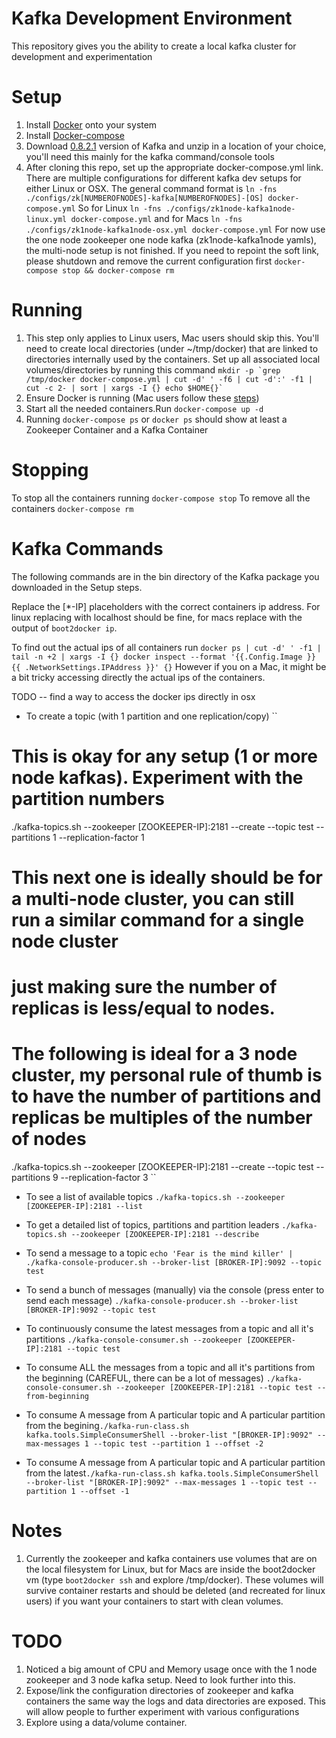 # Kafka Development Environment
This repository gives you the ability to create a local kafka cluster for development and experimentation

# Setup
1. Install [Docker](https://docs.docker.com/installation/#installation) onto your system 
2. Install [Docker-compose](https://docs.docker.com/compose/install/)
3. Download [0.8.2.1](http://kafka.apache.org/downloads.html) version of Kafka and unzip in a location of your choice, you'll need this mainly for the kafka command/console tools
4. After cloning this repo, set up the appropriate docker-compose.yml link.
There are multiple configurations for different kafka dev setups for either Linux or OSX.
The general command format is ``ln -fns ./configs/zk[NUMBEROFNODES]-kafka[NUMBEROFNODES]-[OS] docker-compose.yml``
So for Linux ``ln -fns ./configs/zk1node-kafka1node-linux.yml docker-compose.yml``
and for Macs ``ln -fns ./configs/zk1node-kafka1node-osx.yml docker-compose.yml``
For now use the one node zookeeper one node kafka (zk1node-kafka1node yamls), the multi-node setup is not finished.
If you need to repoint the soft link, please shutdown and remove the current configuration first ``docker-compose stop && docker-compose rm``

# Running 
1. This step only applies to Linux users, Mac users should skip this. You'll need to create local directories (under ~/tmp/docker) that are linked to directories internally used by the containers. Set up all associated local volumes/directories by running this command
``
mkdir -p `grep /tmp/docker docker-compose.yml | cut -d' ' -f6 | cut -d':' -f1 | cut -c 2- | sort | xargs -I {} echo $HOME{}`
  ``
2. Ensure Docker is running (Mac users follow these [steps](https://docs.docker.com/installation/mac/#from-your-command-line))
3. Start all the needed containers.Run ``docker-compose up -d``
4. Running ``docker-compose ps`` or ``docker ps`` should show at least a Zookeeper Container and a Kafka Container

# Stopping
To stop all the containers running ``docker-compose stop`` 
To remove all the containers ``docker-compose rm``

# Kafka Commands
The following commands are in the bin directory of the Kafka package you downloaded in the Setup steps.

Replace the [*-IP] placeholders with the correct containers ip address. For linux replacing with localhost should be fine, for macs replace with the output of ``boot2docker ip``.

To find out the actual ips of all containers run ``docker ps | cut -d' ' -f1 | tail -n +2 | xargs -I {} docker inspect --format '{{.Config.Image }} {{ .NetworkSettings.IPAddress }}' {}``
However if you on a Mac, it might be a bit tricky accessing directly the actual ips of the containers.

TODO -- find a way to access the docker ips directly in osx

- To create a topic (with 1 partition and one replication/copy)
``
# This is okay for any setup (1 or more node kafkas). Experiment with the partition numbers
./kafka-topics.sh --zookeeper [ZOOKEEPER-IP]:2181 --create --topic test --partitions 1 --replication-factor 1
# This next one is ideally should be for a multi-node cluster, you can still run a similar command for a single node cluster
# just making sure the number of replicas is less/equal to nodes.
# The following is ideal for a 3 node cluster, my personal rule of thumb is to have the number of partitions and replicas be multiples of the number of nodes 
./kafka-topics.sh --zookeeper [ZOOKEEPER-IP]:2181 --create --topic test --partitions 9 --replication-factor 3
`` 

- To see a list of available topics ``./kafka-topics.sh --zookeeper [ZOOKEEPER-IP]:2181 --list``

- To get a detailed list of topics, partitions and partition leaders ``./kafka-topics.sh --zookeeper [ZOOKEEPER-IP]:2181 --describe``

- To send a message to a topic ``echo 'Fear is the mind killer' | ./kafka-console-producer.sh --broker-list
[BROKER-IP]:9092 --topic test``

- To send a bunch of messages (manually) via the console (press enter to send each message) ``./kafka-console-producer.sh --broker-list
[BROKER-IP]:9092 --topic test``

- To continuously consume the latest messages from a topic and all it's partitions ``./kafka-console-consumer.sh --zookeeper [ZOOKEEPER-IP]:2181 --topic test`` 

- To consume ALL the messages from a topic and all it's partitions from the beginning (CAREFUL, there can be a lot of messages) ``./kafka-console-consumer.sh --zookeeper [ZOOKEEPER-IP]:2181 --topic test
--from-beginning``

- To consume A message from A particular topic and A particular partition from the begining``./kafka-run-class.sh kafka.tools.SimpleConsumerShell --broker-list "[BROKER-IP]:9092" --max-messages 1 --topic test --partition 1 --offset -2``

- To consume A message from A particular topic and A particular partition from the latest``./kafka-run-class.sh kafka.tools.SimpleConsumerShell --broker-list "[BROKER-IP]:9092" --max-messages 1 --topic test --partition 1 --offset -1``


# Notes
1. Currently the zookeeper and kafka containers use volumes that are on the local filesystem for Linux, but for Macs are inside the boot2docker vm (type `boot2docker ssh` and explore /tmp/docker). These volumes will survive container restarts and should be deleted (and recreated for linux users) if you want your containers to start with clean volumes.


# TODO
1. Noticed a big amount of CPU and Memory usage once with the 1 node zookeeper and 3 node kafka setup. Need to look further into this.
2. Expose/link the configuration directories of zookeeper and kafka containers the same way the logs and data directories are exposed. This will allow people to further experiment with various configurations
3. Explore using a data/volume container.
